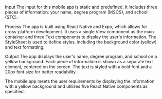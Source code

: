 Input
The input for this mobile app is static and predefined. It includes three pieces of information: your name, degree program (MSCS), and school (STC).

Process
The app is built using React Native and Expo, which allows for cross-platform development. It uses a single View component as the main container and three Text components to display the user's information. The StyleSheet is used to define styles, including the background color (yellow) and text formatting.

Output
The app displays the user's name, degree program, and school on a yellow background. Each piece of information is shown as a separate text element, centered on the screen. The text is styled with a bold font and a 20px font size for better readability.

The mobile app meets the user requirements by displaying the information with a yellow background and utilizes five React Native components as specified.




